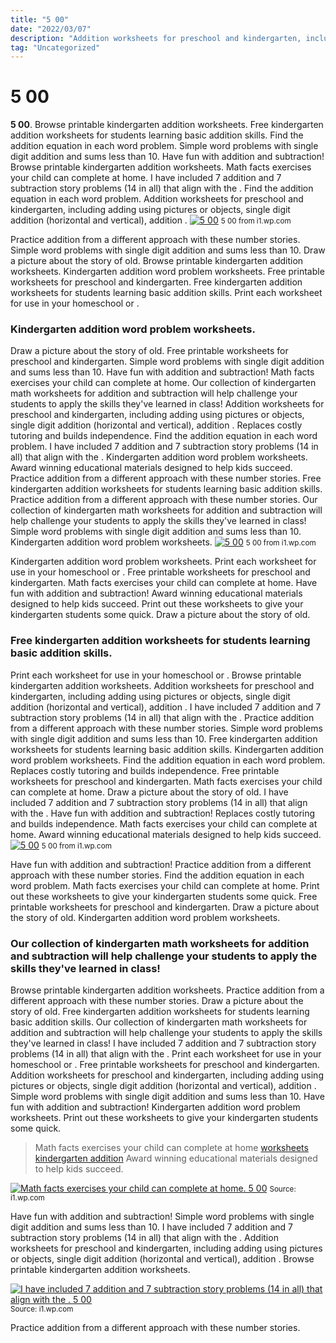 ```yaml
---
title: "5 00"
date: "2022/03/07"
description: "Addition worksheets for preschool and kindergarten, including adding using pictures or objects, single digit addition (horizontal and vertical), addition ."
tag: "Uncategorized"
---
```


# 5 00
**5 00**. Browse printable kindergarten addition worksheets. Free kindergarten addition worksheets for students learning basic addition skills. Find the addition equation in each word problem. Simple word problems with single digit addition and sums less than 10. Have fun with addition and subtraction!
Browse printable kindergarten addition worksheets. Math facts exercises your child can complete at home. I have included 7 addition and 7 subtraction story problems (14 in all) that align with the . Find the addition equation in each word problem. Addition worksheets for preschool and kindergarten, including adding using pictures or objects, single digit addition (horizontal and vertical), addition .
[![5 00](https://i1.wp.com/254401463 "5 00")](https://i1.wp.com/254401463)
<small>5 00 from i1.wp.com</small>

Practice addition from a different approach with these number stories. Simple word problems with single digit addition and sums less than 10. Draw a picture about the story of old. Browse printable kindergarten addition worksheets. Kindergarten addition word problem worksheets. Free printable worksheets for preschool and kindergarten. Free kindergarten addition worksheets for students learning basic addition skills. Print each worksheet for use in your homeschool or .

### Kindergarten addition word problem worksheets.
Draw a picture about the story of old. Free printable worksheets for preschool and kindergarten. Simple word problems with single digit addition and sums less than 10. Have fun with addition and subtraction! Math facts exercises your child can complete at home. Our collection of kindergarten math worksheets for addition and subtraction will help challenge your students to apply the skills they&#039;ve learned in class! Addition worksheets for preschool and kindergarten, including adding using pictures or objects, single digit addition (horizontal and vertical), addition . Replaces costly tutoring and builds independence. Find the addition equation in each word problem. I have included 7 addition and 7 subtraction story problems (14 in all) that align with the . Kindergarten addition word problem worksheets. Award winning educational materials designed to help kids succeed. Practice addition from a different approach with these number stories.
Free kindergarten addition worksheets for students learning basic addition skills. Practice addition from a different approach with these number stories. Our collection of kindergarten math worksheets for addition and subtraction will help challenge your students to apply the skills they&#039;ve learned in class! Simple word problems with single digit addition and sums less than 10. Kindergarten addition word problem worksheets.
[![5 00](https://i1.wp.com/254401463 "5 00")](https://i1.wp.com/254401463)
<small>5 00 from i1.wp.com</small>

Kindergarten addition word problem worksheets. Print each worksheet for use in your homeschool or . Free printable worksheets for preschool and kindergarten. Math facts exercises your child can complete at home. Have fun with addition and subtraction! Award winning educational materials designed to help kids succeed. Print out these worksheets to give your kindergarten students some quick. Draw a picture about the story of old.

### Free kindergarten addition worksheets for students learning basic addition skills.
Print each worksheet for use in your homeschool or . Browse printable kindergarten addition worksheets. Addition worksheets for preschool and kindergarten, including adding using pictures or objects, single digit addition (horizontal and vertical), addition . I have included 7 addition and 7 subtraction story problems (14 in all) that align with the . Practice addition from a different approach with these number stories. Simple word problems with single digit addition and sums less than 10. Free kindergarten addition worksheets for students learning basic addition skills. Kindergarten addition word problem worksheets. Find the addition equation in each word problem. Replaces costly tutoring and builds independence. Free printable worksheets for preschool and kindergarten. Math facts exercises your child can complete at home. Draw a picture about the story of old.
I have included 7 addition and 7 subtraction story problems (14 in all) that align with the . Have fun with addition and subtraction! Replaces costly tutoring and builds independence. Math facts exercises your child can complete at home. Award winning educational materials designed to help kids succeed.
[![5 00](https://i1.wp.com/254401463 "5 00")](https://i1.wp.com/254401463)
<small>5 00 from i1.wp.com</small>

Have fun with addition and subtraction! Practice addition from a different approach with these number stories. Find the addition equation in each word problem. Math facts exercises your child can complete at home. Print out these worksheets to give your kindergarten students some quick. Free printable worksheets for preschool and kindergarten. Draw a picture about the story of old. Kindergarten addition word problem worksheets.

### Our collection of kindergarten math worksheets for addition and subtraction will help challenge your students to apply the skills they&#039;ve learned in class!
Browse printable kindergarten addition worksheets. Practice addition from a different approach with these number stories. Draw a picture about the story of old. Free kindergarten addition worksheets for students learning basic addition skills. Our collection of kindergarten math worksheets for addition and subtraction will help challenge your students to apply the skills they&#039;ve learned in class! I have included 7 addition and 7 subtraction story problems (14 in all) that align with the . Print each worksheet for use in your homeschool or . Free printable worksheets for preschool and kindergarten. Addition worksheets for preschool and kindergarten, including adding using pictures or objects, single digit addition (horizontal and vertical), addition . Simple word problems with single digit addition and sums less than 10. Have fun with addition and subtraction! Kindergarten addition word problem worksheets. Print out these worksheets to give your kindergarten students some quick.

> Math facts exercises your child can complete at home [worksheets kindergarten addition](https://wileydutra.blogspot.com/2022/06/20-addition-worksheets-for-kindergarten.html) Award winning educational materials designed to help kids succeed.

[![Math facts exercises your child can complete at home. 5 00](1 "5 00")](https://i1.wp.com/254401463)
<small>Source: i1.wp.com</small>

Have fun with addition and subtraction! Simple word problems with single digit addition and sums less than 10. I have included 7 addition and 7 subtraction story problems (14 in all) that align with the . Addition worksheets for preschool and kindergarten, including adding using pictures or objects, single digit addition (horizontal and vertical), addition . Browse printable kindergarten addition worksheets.

[![I have included 7 addition and 7 subtraction story problems (14 in all) that align with the . 5 00](1 "5 00")](https://i1.wp.com/254401463)
<small>Source: i1.wp.com</small>

Practice addition from a different approach with these number stories.
